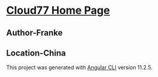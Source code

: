 # [Cloud77 Home Page](http://cloud77.top)

## Author-Franke

## Location-China

This project was generated with [Angular CLI](https://github.com/angular/angular-cli) version 11.2.5.
